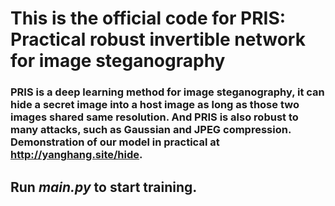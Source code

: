 # This is the official code for PRIS: Practical robust invertible network for image steganography

### PRIS is a deep learning method for image steganography, it can hide a secret image into a host image as long as those two images shared same resolution. And PRIS is also robust to many attacks, such as Gaussian and JPEG compression. Demonstration of our model in practical at http://yanghang.site/hide.
  

## Run _main.py_ to start training.